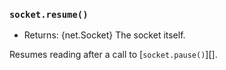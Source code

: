 ### `socket.resume()`

* Returns: {net.Socket} The socket itself.

Resumes reading after a call to [`socket.pause()`][].
